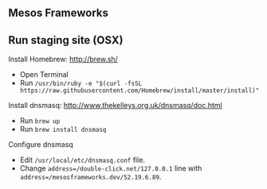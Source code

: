 ## Mesos Frameworks

## Run staging site (OSX)

Install Homebrew: http://brew.sh/

- Open Terminal
- Run `/usr/bin/ruby -e "$(curl -fsSL https://raw.githubusercontent.com/Homebrew/install/master/install)"`

Install dnsmasq: http://www.thekelleys.org.uk/dnsmasq/doc.html

- Run `brew up`
- Run `brew install dnsmasq`

Configure dnsmasq

- Edit `/usr/local/etc/dnsmasq.conf` file. 
- Change `address=/double-click.net/127.0.0.1` line with `address=/mesosframeworks.dev/52.19.6.89`.